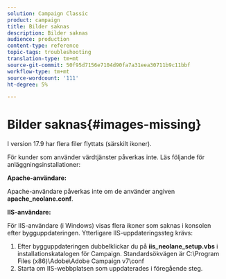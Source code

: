 ```yaml
---
solution: Campaign Classic
product: campaign
title: Bilder saknas
description: Bilder saknas
audience: production
content-type: reference
topic-tags: troubleshooting
translation-type: tm+mt
source-git-commit: 50f95d7156e7104d90fa7a31eea30711b9c11bbf
workflow-type: tm+mt
source-wordcount: '111'
ht-degree: 5%

---
```



# Bilder saknas{#images-missing}

I version 17.9 har flera filer flyttats (särskilt ikoner).

För kunder som använder värdtjänster påverkas inte. Läs följande för anläggningsinstallationer:

**Apache-användare:**

Apache-användare påverkas inte om de använder angiven **apache_neolane.conf**.

**IIS-användare:**

För IIS-användare (i Windows) visas flera ikoner som saknas i konsolen efter bygguppdateringen. Ytterligare IIS-uppdateringssteg krävs:

1. Efter bygguppdateringen dubbelklickar du på **iis_neolane_setup.vbs** i installationskatalogen för Campaign. Standardsökvägen är C:\Program Files (x86)\Adobe\Adobe Campaign v7\conf
1. Starta om IIS-webbplatsen som uppdaterades i föregående steg.
